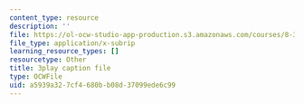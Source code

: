 ```yaml
---
content_type: resource
description: ''
file: https://ol-ocw-studio-app-production.s3.amazonaws.com/courses/8-333-statistical-mechanics-i-statistical-mechanics-of-particles-fall-2013/a5939a327cf4680bb08d37099ede6c99_tCxonq5r-O8.srt
file_type: application/x-subrip
learning_resource_types: []
resourcetype: Other
title: 3play caption file
type: OCWFile
uid: a5939a32-7cf4-680b-b08d-37099ede6c99
---
```

